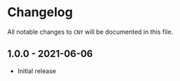 # Changelog

All notable changes to `CNY` will be documented in this file.

## 1.0.0 - 2021-06-06

- Initial release
